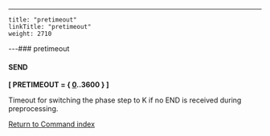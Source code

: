 ---
    title: "pretimeout"
    linkTitle: "pretimeout"
    weight: 2710
---### pretimeout

#### SEND

****[ PRETIMEOUT = { <u>0</u>..3600 } ]****

Timeout for switching the phase step to K if no END is received during preprocessing.

[Return to Command index](../../)
